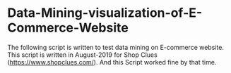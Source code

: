 # Data-Mining-visualization-of-E-Commerce-Website
The following script is written to test data mining on E-commerce website. This script is written in August-2019 for Shop Clues (https://www.shopclues.com/). And this Script worked fine by that time.
